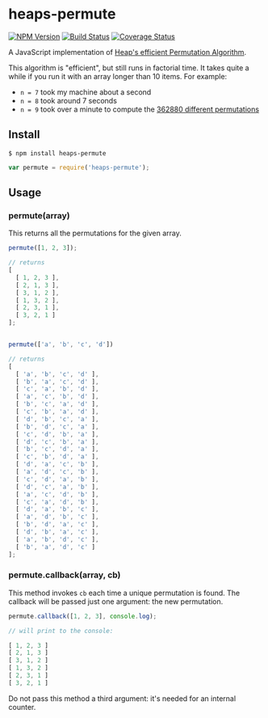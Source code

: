 # heaps-permute

[![NPM Version](https://img.shields.io/npm/v/heaps-permute.svg)](https://www.npmjs.com/package/heaps-permute)
[![Build Status](https://travis-ci.org/dsernst/heaps-permute.svg?branch=master)](https://travis-ci.org/dsernst/heaps-permute)
[![Coverage Status](https://coveralls.io/repos/dsernst/heaps-permute/badge.svg?branch=master&service=github)](https://coveralls.io/github/dsernst/heaps-permute?branch=master)

A JavaScript implementation of [Heap's efficient Permutation Algorithm](https://en.wikipedia.org/wiki/Heap%27s_algorithm).

This algorithm is "efficient", but still runs in factorial time. It takes quite a while if you run it with an array longer than 10 items. For example:

- `n = 7` took my machine about a second
- `n = 8` took around 7 seconds
- `n = 9` took over a minute to compute the [362880 different permutations](https://www.google.com/search?q=9!)

## Install

```
$ npm install heaps-permute
```

```js
var permute = require('heaps-permute');
```

## Usage

### permute(array)

This returns all the permutations for the given array.

```js
permute([1, 2, 3]);

// returns
[
  [ 1, 2, 3 ],
  [ 2, 1, 3 ],
  [ 3, 1, 2 ],
  [ 1, 3, 2 ],
  [ 2, 3, 1 ],
  [ 3, 2, 1 ]
];


permute(['a', 'b', 'c', 'd'])

// returns
[
  [ 'a', 'b', 'c', 'd' ],
  [ 'b', 'a', 'c', 'd' ],
  [ 'c', 'a', 'b', 'd' ],
  [ 'a', 'c', 'b', 'd' ],
  [ 'b', 'c', 'a', 'd' ],
  [ 'c', 'b', 'a', 'd' ],
  [ 'd', 'b', 'c', 'a' ],
  [ 'b', 'd', 'c', 'a' ],
  [ 'c', 'd', 'b', 'a' ],
  [ 'd', 'c', 'b', 'a' ],
  [ 'b', 'c', 'd', 'a' ],
  [ 'c', 'b', 'd', 'a' ],
  [ 'd', 'a', 'c', 'b' ],
  [ 'a', 'd', 'c', 'b' ],
  [ 'c', 'd', 'a', 'b' ],
  [ 'd', 'c', 'a', 'b' ],
  [ 'a', 'c', 'd', 'b' ],
  [ 'c', 'a', 'd', 'b' ],
  [ 'd', 'a', 'b', 'c' ],
  [ 'a', 'd', 'b', 'c' ],
  [ 'b', 'd', 'a', 'c' ],
  [ 'd', 'b', 'a', 'c' ],
  [ 'a', 'b', 'd', 'c' ],
  [ 'b', 'a', 'd', 'c' ]
];
```

### permute.callback(array, cb)

This method invokes `cb` each time a unique permutation is found. The callback will be passed just one argument: the new permutation.

```js
permute.callback([1, 2, 3], console.log);

// will print to the console:

[ 1, 2, 3 ]
[ 2, 1, 3 ]
[ 3, 1, 2 ]
[ 1, 3, 2 ]
[ 2, 3, 1 ]
[ 3, 2, 1 ]
```

Do not pass this method a third argument: it's needed for an internal counter.
